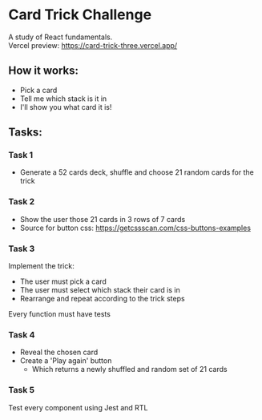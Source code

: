 # Card Trick Challenge
A study of React fundamentals.\
Vercel preview: https://card-trick-three.vercel.app/ 

## How it works:
- Pick a card
- Tell me which stack is it in
- I'll show you what card it is!

## Tasks:

### Task 1
- Generate a 52 cards deck, shuffle and choose 21 random cards for the trick

### Task 2
- Show the user those 21 cards in 3 rows of 7 cards
- Source for button css: https://getcssscan.com/css-buttons-examples

### Task 3 
Implement the trick:
- The user must pick a card
- The user must select which stack their card is in
- Rearrange and repeat according to the trick steps

Every function must have tests

### Task 4
- Reveal the chosen card
- Create a 'Play again' button
  - Which returns a newly shuffled and random set of 21 cards

### Task 5
Test every component using Jest and RTL
